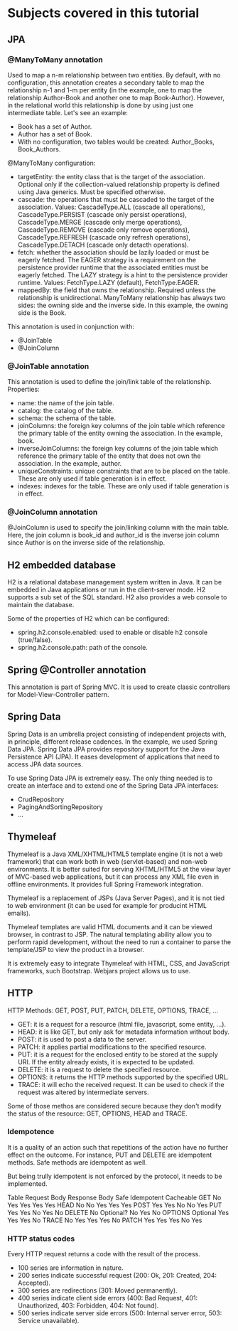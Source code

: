 # Subjects covered in this tutorial

## JPA

### @ManyToMany annotation
Used to map a n-m relationship between two entities. By default, with no configuration, this annotation creates a secondary table to map the relationship n-1 and 1-m per entity (in the example, one to map the relationship Author-Book and another one to map Book-Author). However, in the relational world this relationship is done by using just one intermediate table. Let's see an example:

- Book has a set of Author.
- Author has a set of Book.
- With no configuration, two tables would be created: Author_Books, Book_Authors.

@ManyToMany configuration:

 - targetEntity: the entity class that is the target of the association. Optional only if the collection-valued relationship property is defined using Java generics. Must be specified otherwise.
 - cascade: the operations that must be cascaded to the target of the association. Values: CascadeType.ALL (cascade all operations), CascadeType.PERSIST (cascade only persist operations), CascadeType.MERGE (cascade only merge operations), CascadeType.REMOVE (cascade only remove operations), CascadeType.REFRESH (cascade only refresh operations), CascadeType.DETACH (cascade only detacth operations).
 - fetch: whether the association should be lazily loaded or must be eagerly fetched. The EAGER strategy is a requirement on the persistence provider runtime that the associated entities must be eagerly fetched.  The LAZY strategy is a hint to the persistence provider runtime. Values: FetchType.LAZY (default), FetchType.EAGER.
 - mappedBy: the field that owns the relationship. Required unless the relationship is unidirectional. ManyToMany relationship has always two sides: the owning side and the inverse side. In this example, the owning side is the Book.

This annotation is used in conjunction with:

 - @JoinTable
 - @JoinColumn

### @JoinTable annotation
This annotation is used to define the join/link table of the relationship. Properties:

 - name: the name of the join table.
 - catalog: the catalog of the table.
 - schema: the schema of the table.
 - joinColumns: the foreign key columns of the join table which reference the primary table of the entity owning the association. In the example, book.
 - inverseJoinColumns: the foreign key columns of the join table which reference the primary table of the entity that does not own the association. In the example, author.
 - uniqueConstraints: unique constraints that are to be placed on the table. These are only used if table generation is in effect.
 - indexes: indexes for the table. These are only used if table generation is in effect.

### @JoinColumn annotation
@JoinColumn is used to specify the join/linking column with the main table. Here, the join column is book_id and author_id is the inverse join column since Author is on the inverse side of the relationship.

## H2 embedded database

H2 is a relational database management system written in Java. It can be embedded in Java applications or run in the client-server mode. H2 supports a sub set of the SQL standard. H2 also provides a web console to maintain the database.

Some of the properties of H2 which can be configured:

 - spring.h2.console.enabled: used to enable or disable h2 console (true/false).
 - spring.h2.console.path: path of the console.

## Spring @Controller annotation
This annotation is part of Spring MVC. It is used to create classic controllers for Model-View-Controller pattern.

## Spring Data
Spring Data is an umbrella project consisting of independent projects with, in principle, different release cadences. In the example, we used Spring Data JPA. Spring Data JPA provides repository support for the Java Persistence API (JPA). It eases development of applications that need to access JPA data sources.

To use Spring Data JPA is extremely easy. The only thing needed is to create an interface and to extend one of the Spring Data JPA interfaces:

 - CrudRepository
 - PagingAndSortingRepository
 - ...

## Thymeleaf
Thymeleaf is a Java XML/XHTML/HTML5 template engine (it is not a web framework) that can work both in web (servlet-based) and non-web environments. It is better suited for serving XHTML/HTML5 at the view layer of MVC-based web applications, but it can process any XML file even in offline environments. It provides full Spring Framework integration.

Thymeleaf is a replacement of JSPs (Java Server Pages), and it is not tied to web environment (it can be used for example for producint HTML emails).

Thymeleaf templates are valid HTML documents and it can be viewed browser, in contrast to JSP. The natural templating ability allow you to perform rapid development, without the need to run a container to parse the template/JSP to view the product in a browser.

It is extremely easy to integrate Thymeleaf with HTML, CSS, and JavaScript frameworks, such Bootstrap. Webjars project allows us to use.

## HTTP
HTTP Methods: GET, POST, PUT, PATCH, DELETE, OPTIONS, TRACE, ...

 - GET: it is a request for a resource (html file, javascript, some entity, ...).
 - HEAD: it is like GET, but only ask for metadata information without body.
 - POST: it is used to post a data to the server.
 - PATCH: it applies partial modifications to the specified resource.
 - PUT: it is a request for the enclosed entity to be stored at the supply URI. If the entity already exists, it is expected to be updated.
 - DELETE: it is a request to delete the specified resource.
 - OPTIONS: it returns the HTTP methods supported by the specified URL.
 - TRACE: it will echo the received request. It can be used to check if the request was altered by intermediate servers.

Some of those methos are considered secure because they don't modify the status of the resource: GET, OPTIONS, HEAD and TRACE.

### Idempotence
It is a quality of an action such that repetitions of the action have no further effect on the outcome. For instance, PUT and DELETE are idempotent methods. Safe methods are idempotent as well.

But being trully idempotent is not enforced by the protocol, it needs to be implemented.

Table      Request Body     Response Body        Safe         Idempotent       Cacheable
GET            No               Yes               Yes            Yes              Yes
HEAD           No               No                Yes            Yes              Yes
POST           Yes              Yes               No             No               Yes
PUT            Yes              Yes               No             Yes              No
DELETE         No               Optional?         No             Yes              No
OPTIONS        Optional         Yes               Yes            Yes              No
TRACE          No               Yes               Yes            Yes              No
PATCH          Yes              Yes               Yes            No               Yes

### HTTP status codes
Every HTTP request returns a code with the result of the process.
 - 100 series are information in nature.
 - 200 series indicate successful request (200: Ok, 201: Created, 204: Accepted).
 - 300 series are redirections (301: Moved permanently).
 - 400 series indicate client side errors (400: Bad Request, 401: Unauthorized, 403: Forbidden, 404: Not found).
 - 500 series indicate server side errors (500: Internal server error, 503: Service unavailable).